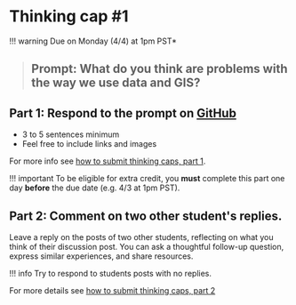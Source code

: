 # Thinking cap #1

!!! warning
    Due on Monday (4/4) at 1pm PST*

> ## **Prompt**: What do you think are problems with the way we use data and GIS?

## Part 1: Respond to the prompt on [GitHub](https://github.com/albertkun/22S-ASIAAM-191A/discussions/1)
 - 3 to 5 sentences minimum
 - Feel free to include links and images

For more info see [how to submit thinking caps, part 1](../../help/thinking_caps.md).

!!! important
    To be eligible for extra credit, you **must** complete this part one day **before** the due date (e.g. 4/3 at 1pm PST).

## Part 2: Comment on two other student's replies.

Leave a reply on the posts of two other students, reflecting on what you think of their discussion post. You can ask a thoughtful follow-up question, express similar experiences, and share resources.


!!! info
    Try to respond to students posts with no replies.

For more details see [how to submit thinking caps, part 2](../../help/thinking_caps.md#part-2-responding-to-discussions)